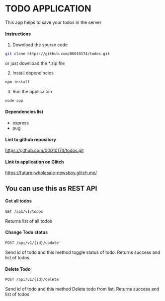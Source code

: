 # TODO APPLICATION

This app helps to save your todos in the server

#### Instructions

1. Download the sourse code
```bash
git clone https://github.com/00010174/todos.git
```

or just download the *.zip file

2. Install dependincies
```bash
npm install
```

3. Run the applicaiton
```bash
node app
```

#### Dependencies list
- express
- pug

#### Lint to github repository
https://github.com/00010174/todos.git

#### Link to application on Glitch
https://future-wholesale-newsboy.glitch.me/

## You can use this as REST API

#### Get all todos

```bash
GET /ap1/v1/todos
```

Returns list of all todos

#### Change Todo status
```bash
POST /api/v1/{id}/update'
```
Send id of todo and this method toggle status of todo.
Returns success and list of todos

#### Delete Todo 
```bash
POST /api/v1/{id}/delete'
```
Send id of todo and this method Delete todo from list.
Returns success and list of todos